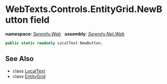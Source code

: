 # WebTexts.Controls.EntityGrid.NewButton field
**namespace:** *[Serenity.Web](../../README.md#serenity.web-namespace)*   **assembly**: *[Serenity.Net.Web](../../README.md)*

```csharp
public static readonly LocalText NewButton;
```

## See Also

* class [LocalText](../Serenity.Net.Core/../../Serenity/LocalText.md)
* class [EntityGrid](../WebTexts.Controls.EntityGrid.md)
